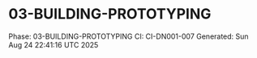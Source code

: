 # 03-BUILDING-PROTOTYPING
Phase: 03-BUILDING-PROTOTYPING
CI: CI-DN001-007
Generated: Sun Aug 24 22:41:16 UTC 2025

